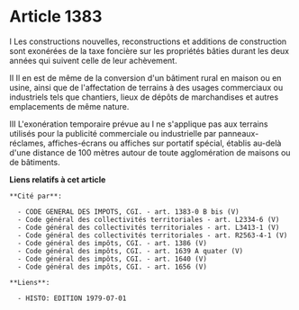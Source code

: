 # Article 1383

I Les constructions nouvelles, reconstructions et additions de construction sont exonérées de la taxe foncière sur les
propriétés bâties durant les deux années qui suivent celle de leur achèvement.

II Il en est de même de la conversion d'un bâtiment rural en maison ou en usine, ainsi que de l'affectation de terrains à des
usages commerciaux ou industriels tels que chantiers, lieux de dépôts de marchandises et autres emplacements de même nature.

III L'exonération temporaire prévue au I ne s'applique pas aux terrains utilisés pour la publicité commerciale ou
industrielle par panneaux-réclames, affiches-écrans ou affiches sur portatif spécial, établis au-delà d'une distance de 100
mètres autour de toute agglomération de maisons ou de bâtiments.

**Liens relatifs à cet article**

	**Cité par**:

	  - CODE GENERAL DES IMPOTS, CGI. - art. 1383-0 B bis (V)
	  - Code général des collectivités territoriales - art. L2334-6 (V)
	  - Code général des collectivités territoriales - art. L3413-1 (V)
	  - Code général des collectivités territoriales - art. R2563-4-1 (V)
	  - Code général des impôts, CGI. - art. 1386 (V)
	  - Code général des impôts, CGI. - art. 1639 A quater (V)
	  - Code général des impôts, CGI. - art. 1640 (V)
	  - Code général des impôts, CGI. - art. 1656 (V)

	**Liens**:

	  - HISTO: EDITION 1979-07-01
